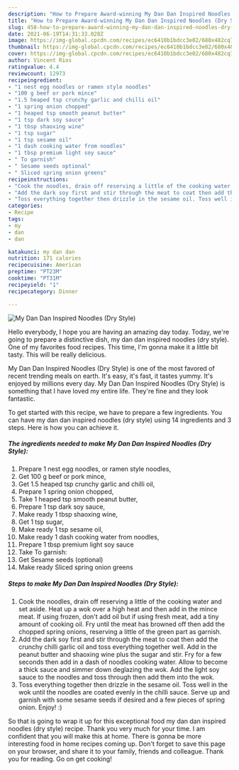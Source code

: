 ```yaml
---
description: "How to Prepare Award-winning My Dan Dan Inspired Noodles (Dry Style)"
title: "How to Prepare Award-winning My Dan Dan Inspired Noodles (Dry Style)"
slug: 458-how-to-prepare-award-winning-my-dan-dan-inspired-noodles-dry-style
date: 2021-06-19T14:31:33.028Z
image: https://img-global.cpcdn.com/recipes/ec6410b1bdcc3e02/680x482cq70/my-dan-dan-inspired-noodles-dry-style-recipe-main-photo.jpg
thumbnail: https://img-global.cpcdn.com/recipes/ec6410b1bdcc3e02/680x482cq70/my-dan-dan-inspired-noodles-dry-style-recipe-main-photo.jpg
cover: https://img-global.cpcdn.com/recipes/ec6410b1bdcc3e02/680x482cq70/my-dan-dan-inspired-noodles-dry-style-recipe-main-photo.jpg
author: Vincent Rios
ratingvalue: 4.4
reviewcount: 12973
recipeingredient:
- "1 nest egg noodles or ramen style noodles"
- "100 g beef or pork mince"
- "1.5 heaped tsp crunchy garlic and chilli oil"
- "1 spring onion chopped"
- "1 heaped tsp smooth peanut butter"
- "1 tsp dark soy sauce"
- "1 tbsp shaoxing wine"
- "1 tsp sugar"
- "1 tsp sesame oil"
- "1 dash cooking water from noodles"
- "1 tbsp premium light soy sauce"
- " To garnish"
- " Sesame seeds optional"
- " Sliced spring onion greens"
recipeinstructions:
- "Cook the noodles, drain off reserving a little of the cooking water and set aside. Heat up a wok over a high heat and then add in the mince meat. If using frozen, don&#39;t add oil but if using fresh meat, add a tiny amount of cooking oil. Fry until the meat has browned off then add the chopped spring onions, reserving a little of the green part as garnish."
- "Add the dark soy first and stir through the meat to coat then add the crunchy chilli garlic oil and toss everything together well. Add in the peanut butter and shaoxing wine plus the sugar and stir. Fry for a few seconds then add in a dash of noodles cooking water. Allow to become a thick sauce and simmer down deglazing the wok. Add the light soy sauce to the noodles and toss through then add them into the wok."
- "Toss everything together then drizzle in the sesame oil. Toss well in the wok until the noodles are coated evenly in the chilli sauce. Serve up and garnish with some sesame seeds if desired and a few pieces of spring onion. Enjoy! :)"
categories:
- Recipe
tags:
- my
- dan
- dan

katakunci: my dan dan 
nutrition: 171 calories
recipecuisine: American
preptime: "PT23M"
cooktime: "PT31M"
recipeyield: "1"
recipecategory: Dinner

---
```



![My Dan Dan Inspired Noodles (Dry Style)](https://img-global.cpcdn.com/recipes/ec6410b1bdcc3e02/680x482cq70/my-dan-dan-inspired-noodles-dry-style-recipe-main-photo.jpg)

Hello everybody, I hope you are having an amazing day today. Today, we're going to prepare a distinctive dish, my dan dan inspired noodles (dry style). One of my favorites food recipes. This time, I'm gonna make it a little bit tasty. This will be really delicious.



My Dan Dan Inspired Noodles (Dry Style) is one of the most favored of recent trending meals on earth. It's easy, it's fast, it tastes yummy. It's enjoyed by millions every day. My Dan Dan Inspired Noodles (Dry Style) is something that I have loved my entire life. They're fine and they look fantastic.


To get started with this recipe, we have to prepare a few ingredients. You can have my dan dan inspired noodles (dry style) using 14 ingredients and 3 steps. Here is how you can achieve it.

<!--inarticleads1-->

##### The ingredients needed to make My Dan Dan Inspired Noodles (Dry Style):

1. Prepare 1 nest egg noodles, or ramen style noodles,
1. Get 100 g beef or pork mince,
1. Get 1.5 heaped tsp crunchy garlic and chilli oil,
1. Prepare 1 spring onion chopped,
1. Take 1 heaped tsp smooth peanut butter,
1. Prepare 1 tsp dark soy sauce,
1. Make ready 1 tbsp shaoxing wine,
1. Get 1 tsp sugar,
1. Make ready 1 tsp sesame oil,
1. Make ready 1 dash cooking water from noodles,
1. Prepare 1 tbsp premium light soy sauce
1. Take  To garnish:
1. Get  Sesame seeds (optional)
1. Make ready  Sliced spring onion greens




<!--inarticleads2-->

##### Steps to make My Dan Dan Inspired Noodles (Dry Style):

1. Cook the noodles, drain off reserving a little of the cooking water and set aside. Heat up a wok over a high heat and then add in the mince meat. If using frozen, don&#39;t add oil but if using fresh meat, add a tiny amount of cooking oil. Fry until the meat has browned off then add the chopped spring onions, reserving a little of the green part as garnish.
1. Add the dark soy first and stir through the meat to coat then add the crunchy chilli garlic oil and toss everything together well. Add in the peanut butter and shaoxing wine plus the sugar and stir. Fry for a few seconds then add in a dash of noodles cooking water. Allow to become a thick sauce and simmer down deglazing the wok. Add the light soy sauce to the noodles and toss through then add them into the wok.
1. Toss everything together then drizzle in the sesame oil. Toss well in the wok until the noodles are coated evenly in the chilli sauce. Serve up and garnish with some sesame seeds if desired and a few pieces of spring onion. Enjoy! :)




So that is going to wrap it up for this exceptional food my dan dan inspired noodles (dry style) recipe. Thank you very much for your time. I am confident that you will make this at home. There is gonna be more interesting food in home recipes coming up. Don't forget to save this page on your browser, and share it to your family, friends and colleague. Thank you for reading. Go on get cooking!
